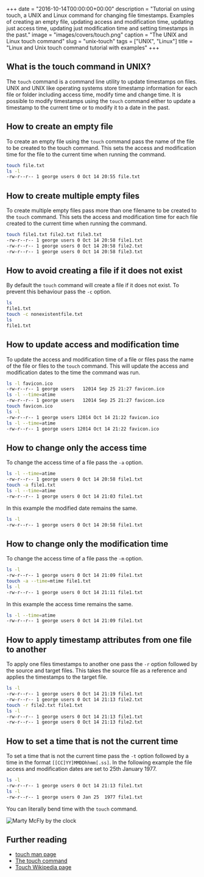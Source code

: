 +++
date = "2016-10-14T00:00:00+00:00"
description = "Tutorial on using touch, a UNIX and Linux command for changing file timestamps. Examples of creating an empty file, updating access and modification time, updating just access time, updating just modification time and setting timestamps in the past."
image = "images/covers/touch.png"
caption = "The UNIX and Linux touch command"
slug = "unix-touch"
tags = ["UNIX", "Linux"]
title = "Linux and Unix touch command tutorial with examples"
+++

## What is the touch command in UNIX?

The `touch` command is a command line utility to update timestamps on files.
UNIX and UNIX like operating systems store timestamp information for each file
or folder including access time, modify time and change time. It is possible to
modify timestamps using the `touch` command either to update a timestamp to the
current time or to modify it to a date in the past.

## How to create an empty file

To create an empty file using the `touch` command pass the name of the file to
be created to the touch command. This sets the access and modification time for
the file to the current time when running the command.

```sh
touch file.txt
ls -l
-rw-r--r-- 1 george users 0 Oct 14 20:55 file.txt
```

## How to create multiple empty files

To create multiple empty files pass more than one filename to be created to the
`touch` command. This sets the access and modification time for each file
created to the current time when running the command.

```sh
touch file1.txt file2.txt file3.txt
-rw-r--r-- 1 george users 0 Oct 14 20:58 file1.txt
-rw-r--r-- 1 george users 0 Oct 14 20:58 file2.txt
-rw-r--r-- 1 george users 0 Oct 14 20:58 file3.txt
```

## How to avoid creating a file if it does not exist

By default the `touch` command will create a file if it does not exist. To
prevent this behaviour pass the `-c` option.

```sh
ls
file1.txt
touch -c nonexistentfile.txt
ls
file1.txt
```

## How to update access and modification time

To update the access and modification time of a file or files pass the name of
the file or files to the `touch` command. This will update the access and
modification dates to the time the command was run.

```sh
ls -l favicon.ico
-rw-r--r-- 1 george users   12014 Sep 25 21:27 favicon.ico
ls -l --time=atime
-rw-r--r-- 1 george users   12014 Sep 25 21:27 favicon.ico
touch favicon.ico
ls -l
-rw-r--r-- 1 george users 12014 Oct 14 21:22 favicon.ico
ls -l --time=atime
-rw-r--r-- 1 george users 12014 Oct 14 21:22 favicon.ico
```

## How to change only the access time

To change the access time of a file pass the `-a` option.

```sh
ls -l --time=atime
-rw-r--r-- 1 george users 0 Oct 14 20:58 file1.txt
touch -a file1.txt
ls -l --time=atime
-rw-r--r-- 1 george users 0 Oct 14 21:03 file1.txt
```

In this example the modified date remains the same.

```sh
ls -l
-rw-r--r-- 1 george users 0 Oct 14 20:58 file1.txt
```

## How to change only the modification time

To change the access time of a file pass the `-m` option.

```sh
ls -l
-rw-r--r-- 1 george users 0 Oct 14 21:09 file1.txt
touch -a --time=mtime file1.txt
ls -l
-rw-r--r-- 1 george users 0 Oct 14 21:11 file1.txt
```

In this example the access time remains the same.

```sh
ls -l --time=atime
-rw-r--r-- 1 george users 0 Oct 14 21:09 file1.txt
```

## How to apply timestamp attributes from one file to another

To apply one files timestamps to another one pass the `-r` option followed by
the source and target files. This takes the source file as a reference and
applies the timestamps to the target file.

```sh
ls -l
-rw-r--r-- 1 george users 0 Oct 14 21:19 file1.txt
-rw-r--r-- 1 george users 0 Oct 14 21:13 file2.txt
touch -r file2.txt file1.txt
ls -l
-rw-r--r-- 1 george users 0 Oct 14 21:13 file1.txt
-rw-r--r-- 1 george users 0 Oct 14 21:13 file2.txt
```

## How to set a time that is not the current time

To set a time that is not the current time pass the `-t` option followed by a
time in the format `[[CC]YY]MMDDhhmm[.ss]`. In the following example the file
access and modification dates are set to 25th January 1977.

```sh
ls -l
-rw-r--r-- 1 george users 0 Oct 14 21:13 file1.txt
ls -l
-rw-r--r-- 1 george users 0 Jan 25  1977 file1.txt
```

You can literally bend time with the `touch` command.

![Marty McFly by the clock][5]

## Further reading

- [touch man page][1]
- [The touch command][3]
- [Touch Wikipedia page][4]

[1]: http://linux.die.net/man/1/touch
[2]: /images/articles/touch.png "Linux and Unix touch command"
[3]: http://www.linfo.org/touch.html
[4]: https://en.wikipedia.org/wiki/Touch_(Unix)
[5]: /images/articles/mcfly.jpg "Bending time with the touch command"

